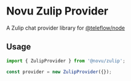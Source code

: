 # Novu Zulip Provider

A Zulip chat provider library for [@teleflow/node](https://github.com/khulnasoft/teleflow)

## Usage

```javascript
import { ZulipProvider } from '@novu/zulip';

const provider = new ZulipProvider({});
```
